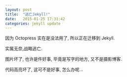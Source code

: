 ```yaml
---
layout: post
title:  "逃亡Jekyll!"
date:   2015-01-25 17:31:42
categories: jekyll update
---
```


因为 Octopress 实在是没法用了, 所以正在迁移到 Jekyll. 

实属无奈,战略逃亡.

图片坏了, 也许是件好事, 毕竟是写字的地方, 又不是摄影博客.

代码高亮坏了, 这可不是好事, 怎么办呢...
